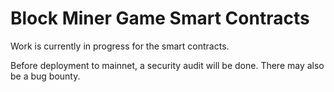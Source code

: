 # Block Miner Game Smart Contracts

Work is currently in progress for the smart contracts.

Before deployment to mainnet, a security audit will be done. There may also be a bug bounty.
